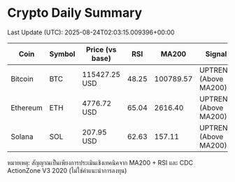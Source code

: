 # Crypto Daily Summary

Last Update (UTC): 2025-08-24T02:03:15.009396+00:00

| Coin | Symbol | Price (vs base) | RSI | MA200 | Signal | Signal2 |
|------|--------|------------------|-----|-------|--------|---------|
| Bitcoin | BTC | 115427.25 USD | 48.25 | 100789.57 | UPTREND (Above MA200) | GREEN (Buy Signal) |
| Ethereum | ETH | 4776.72 USD | 65.04 | 2616.40 | UPTREND (Above MA200) | YELLOW (Mixed Bull) |
| Solana | SOL | 207.95 USD | 62.63 | 157.11 | UPTREND (Above MA200) | ORANGE (Bull Transition) |

หมายเหตุ: สัญญาณเป็นเพียงการประเมินเชิงเทคนิคจาก MA200 + RSI และ CDC ActionZone V3 2020 (ไม่ใช่คำแนะนำการลงทุน)